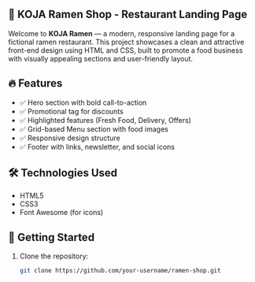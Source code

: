 ## 🍜 KOJA Ramen Shop - Restaurant Landing Page

Welcome to **KOJA Ramen** — a modern, responsive landing page for a fictional ramen restaurant. This project showcases a clean and attractive front-end design using HTML and CSS, built to promote a food business with visually appealing sections and user-friendly layout.

## 🔥 Features

- ✅ Hero section with bold call-to-action
- ✅ Promotional tag for discounts
- ✅ Highlighted features (Fresh Food, Delivery, Offers)
- ✅ Grid-based Menu section with food images
- ✅ Responsive design structure
- ✅ Footer with links, newsletter, and social icons

## 🛠️ Technologies Used

- HTML5
- CSS3
- Font Awesome (for icons)

## 🚀 Getting Started

1. Clone the repository:
   ```bash
   git clone https://github.com/your-username/ramen-shop.git
